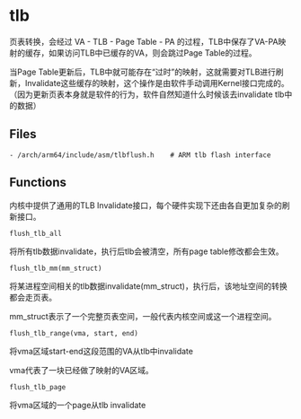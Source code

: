 # tlb

页表转换，会经过 VA - TLB - Page Table - PA 的过程，TLB中保存了VA-PA映射的缓存，如果访问TLB中已缓存的VA，则会跳过Page Table的过程。

当Page Table更新后，TLB中就可能存在“过时”的映射，这就需要对TLB进行刷新，Invalidate这些缓存的映射，这个操作是由软件手动调用Kernel接口完成的。（因为更新页表本身就是软件的行为，软件自然知道什么时候该去invalidate tlb中的数据）

## Files

```
- /arch/arm64/include/asm/tlbflush.h	# ARM tlb flash interface
```

## Functions

内核中提供了通用的TLB Invalidate接口，每个硬件实现下还由各自更加复杂的刷新接口。

`flush_tlb_all`

将所有tlb数据invalidate，执行后tlb会被清空，所有page table修改都会生效。

`flush_tlb_mm(mm_struct)`

将某进程空间相关的tlb数据invalidate(mm_struct)，执行后，该地址空间的转换都会走页表。

mm_struct表示了一个完整页表空间，一般代表内核空间或这一个进程空间。

`flush_tlb_range(vma, start, end)`

将vma区域start-end这段范围的VA从tlb中invalidate

vma代表了一块已经做了映射的VA区域。

`flush_tlb_page`

将vma区域的一个page从tlb invalidate
